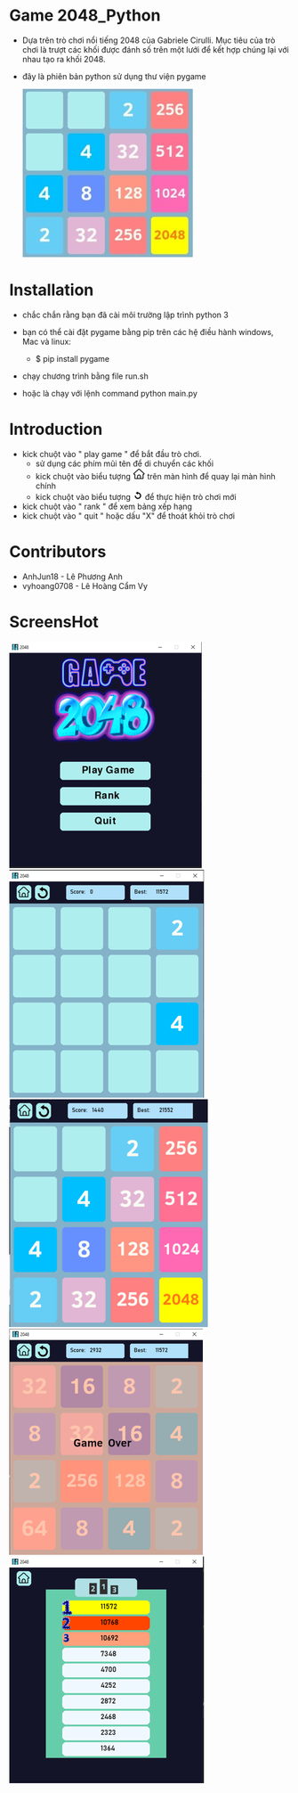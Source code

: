# Game 2048_Python

- Dựa trên trò chơi nổi tiếng 2048 của Gabriele Cirulli. Mục tiêu của trò chơi là trượt các khối được đánh số trên một lưới để kết hợp chúng lại với nhau tạo ra khối 2048.
- đây là phiên bản python sử dụng thư viện pygame

    ![](assets/images/a.png)

# Installation
  
  - chắc chắn rằng bạn đã cài môi trường lập trình python 3 
  - bạn có thể cài đặt pygame bằng pip trên các hệ điều hành windows, Mac và linux:
  
       - $ pip install pygame
       
  - chạy chương trình bằng file run.sh
  - hoặc là chạy với lệnh command python main.py

# Introduction
 - kick chuột vào " play game " để bắt đầu trò chơi.
      + sử dụng các phím mũi tên để di chuyển các khối
      + kick chuột vào biểu tượng ![](assets/images/home2.png) trên màn hình để quay lại màn hình chính
      + kick chuột vào biểu tượng ![](assets/images/reset2.png) để thực hiện trò chơi mới
 - kick chuột vào " rank " để xem bảng xếp hạng 
 - kick chuột vào " quit " hoặc dấu "X" để thoát khỏi trò chơi

# Contributors
 
 - AnhJun18 - Lê Phương Anh
 - vyhoang0708 - Lê Hoàng Cẩm Vy

# ScreensHot
 ![](assets/images/readme.png)
 ![](assets/images/readme2.png)
 ![](assets/images/readme3.png)
 ![](assets/images/readme4.png)
 ![](assets/images/readme1.png)